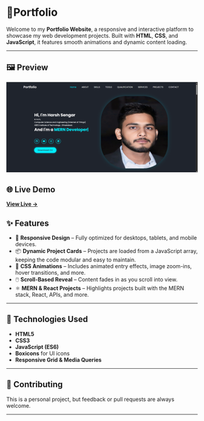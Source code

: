 # 🚀Portfolio

Welcome to my **Portfolio Website**, a responsive and interactive platform to showcase my web development projects. Built with **HTML**, **CSS**, and **JavaScript**, it features smooth animations and dynamic content loading.

---

## 🖼️ Preview

![Portfolio Screenshot](./assets/projectImages/output.png)



## 🌐 Live Demo

**[View Live →](https://harsh0565.github.io/Portfolio/)**  


## ✨ Features

- 🎨 **Responsive Design** – Fully optimized for desktops, tablets, and mobile devices.
- 📦 **Dynamic Project Cards** – Projects are loaded from a JavaScript array, keeping the code modular and easy to maintain.
- 🎥 **CSS Animations** – Includes animated entry effects, image zoom-ins, hover transitions, and more.
- 🖱️ **Scroll-Based Reveal** – Content fades in as you scroll into view.
- ⚛️ **MERN & React Projects** – Highlights projects built with the MERN stack, React, APIs, and more.


---

## 📌 Technologies Used

- **HTML5**
- **CSS3**
- **JavaScript (ES6)**
- **Boxicons** for UI icons
- **Responsive Grid & Media Queries**

---




## 🙌 Contributing

This is a personal project, but feedback or pull requests are always welcome.

---



